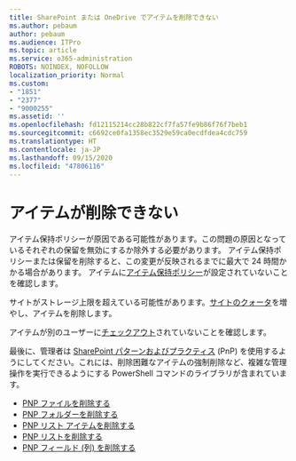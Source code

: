 ```yaml
---
title: SharePoint または OneDrive でアイテムを削除できない
ms.author: pebaum
author: pebaum
ms.audience: ITPro
ms.topic: article
ms.service: o365-administration
ROBOTS: NOINDEX, NOFOLLOW
localization_priority: Normal
ms.custom:
- "1851"
- "2377"
- "9000255"
ms.assetid: ''
ms.openlocfilehash: fd12115214cc28b822cf7fa57fe9b86f76f7beb1
ms.sourcegitcommit: c6692ce0fa1358ec3529e59ca0ecdfdea4cdc759
ms.translationtype: HT
ms.contentlocale: ja-JP
ms.lasthandoff: 09/15/2020
ms.locfileid: "47806116"
---
```

# <a name="unable-to-delete-items"></a>アイテムが削除できない

アイテム保持ポリシーが原因である可能性があります。この問題の原因となっているそれぞれの保留を無効にするか除外する必要があります。 アイテム保持ポリシーまたは保留を削除すると、この変更が反映されるまでに最大で 24 時間かかる場合があります。 アイテムに[アイテム保持ポリシー](https://docs.microsoft.com/microsoft-365/compliance/retention-policies)が設定されていないことを確認します。

サイトがストレージ上限を超えている可能性があります。[サイトのクォータ](https://docs.microsoft.com/powershell/module/sharepoint-online/set-sposite?view=sharepoint-ps)を増やし、アイテムを削除します。

アイテムが別のユーザーに[チェックアウト](https://support.office.com/article/check-out-check-in-or-discard-changes-to-files-in-a-library-7e2c12a9-a874-4393-9511-1378a700f6de)されていないことを確認します。

最後に、管理者は [SharePoint パターンおよびプラクティス](https://docs.microsoft.com/powershell/sharepoint/sharepoint-pnp/sharepoint-pnp-cmdlets?view=sharepoint-ps#installation) (PnP) を使用するようにしてください。これには、削除困難なアイテムの強制削除など、複雑な管理操作を実行できるようにする PowerShell コマンドのライブラリが含まれています。
- [PNP ファイルを削除する](https://docs.microsoft.com/powershell/module/sharepoint-pnp/remove-pnpfile?view=sharepoint-ps)
- [PNP フォルダーを削除する](https://docs.microsoft.com/powershell/module/sharepoint-pnp/remove-pnpfolder?view=sharepoint-ps)
- [PNP リスト アイテムを削除する](https://docs.microsoft.com/powershell/module/sharepoint-pnp/remove-pnplistitem?view=sharepoint-ps)
- [PNP リストを削除する](https://docs.microsoft.com/powershell/module/sharepoint-pnp/remove-pnplist?view=sharepoint-ps)
- [PNP フィールド (列) を削除する](https://docs.microsoft.com/powershell/module/sharepoint-pnp/remove-pnpfield?view=sharepoint-ps)